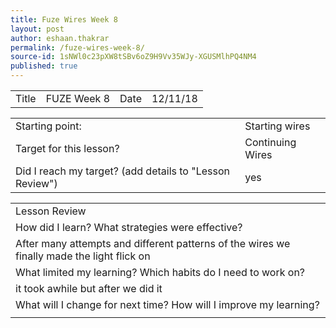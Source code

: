 ```yaml
---
title: Fuze Wires Week 8
layout: post
author: eshaan.thakrar
permalink: /fuze-wires-week-8/
source-id: 1sNWl0c23pXW8tSBv6oZ9H9Vv35WJy-XGUSMlhPQ4NM4
published: true
---
```

<table>
  <tr>
    <td>Title</td>
    <td>FUZE Week 8</td>
    <td>Date</td>
    <td>12/11/18</td>
  </tr>
</table>


<table>
  <tr>
    <td>Starting point:</td>
    <td>Starting wires</td>
  </tr>
  <tr>
    <td>Target for this lesson?</td>
    <td>Continuing Wires</td>
  </tr>
  <tr>
    <td>Did I reach my target? 
(add details to "Lesson Review")</td>
    <td> yes</td>
  </tr>
</table>


<table>
  <tr>
    <td>Lesson Review</td>
  </tr>
  <tr>
    <td>How did I learn? What strategies were effective? </td>
  </tr>
  <tr>
    <td>After many attempts and different patterns of the wires we finally made the light flick on</td>
  </tr>
  <tr>
    <td>What limited my learning? Which habits do I need to work on? </td>
  </tr>
  <tr>
    <td>it took awhile but after we did it</td>
  </tr>
  <tr>
    <td>What will I change for next time? How will I improve my learning?</td>
  </tr>
  <tr>
    <td></td>
  </tr>
</table>


